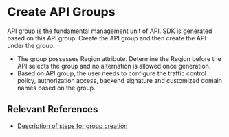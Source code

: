 # Create API Groups

API group is the fundamental management unit of API. SDK is generated based on this API group. Create the API group and then create the API under the group.
- The group possesses Region attribute. Determine the Region before the API selects the group and no alternation is allowed once generation.
- Based on API group, the user needs to configure the traffic control policy, authorization access, backend signature and customized domain names based on the group.



## Relevant References

- [Description of steps for group creation](../Operation-Guide/Create-APIGroup/Create-APIGroup.md)
          



